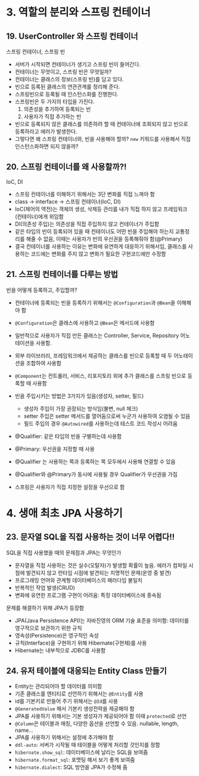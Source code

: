 # 3. 역할의 분리와 스프링 컨테이너

## 19. UserController 와 스프링 컨테이너

스프링 컨테이너, 스프링 빈

- 서버가 시작되면 컨테이너가 생기고 스프링 빈이 들어간다.
- 컨테이너는 무엇이고, 스프링 빈은 무엇일까?
- 컨테이너는 클래스의 정보(스프링 빈)를 담고 있다.
- 빈으로 등록된 클래스의 연관관계를 정리해 준다.
- 스프링빈으로 등록될 때 인스턴스화를 진행한다.
- 스프링빈은 두 가지의 타입을 가진다.
    1. 의존성을 추가하여 등록되는 빈
    2. 사용자가 직접 추가하는 빈
- 빈으로 등록되지 않은 클래스를 의존하려 할 때 컨테이너에 조회되지 않고 빈으로 등록하라고 에러가 발생한다.
- 그렇다면 왜 스프링 컨테이너와, 빈을 사용해야 할까? `new` 키워드를 사용해서 직접 인스턴스화하면 되지 않을까?

## 20. 스프링 컨테이너를 왜 사용할까?!

IoC, DI

- 스프링 컨테이너를 이해하기 위해서는 3단 변화를 직접 느껴야 함
- class -> interface -> 스프링 컨테이너(IoC, DI)
- IoC(제어의 역전)는 객체의 생성, 삭제등 관리를 내가 직접 하지 않고 프레임워크(컨테이너)에게 위임함
- DI(의존성 주입)는 의존성을 직접 주입하지 않고 컨테이너가 주입함
- 같은 타입의 빈이 등록되어 있을 때 컨테이너도 어떤 빈을 주입해야 하는지 교통정리를 해줄 수 없음, 이때는 사용자가 빈의 우선권을 등록해줘야 함(@Primary)
- 결국 컨테이너를 사용하는 이유는 변화에 유연하게 대응하기 위해서임, 클래스를 사용하는 코드에는 변화를 주지 않고 변화가 필요한 구현코드에만 수정함

## 21. 스프링 컨테이너를 다루는 방법

빈을 어떻게 등록하고, 주입할까?

- 컨테이너에 등록되는 빈을 등록하기 위해서는 `@Configuration`과 `@Bean`을 이해해야 함
- `@Configuration`은 클래스에 사용하고 `@Bean`은 메서드에 사용함
- 일반적으로 사용자가 직접 만든 클래스는 Controller, Service, Repository 어노테이션을 사용함.
- 외부 라이브러리, 프레임워크에서 제공하는 클래스를 빈으로 등록할 때 두 어노테이션을 조합하여 사용함
- `@Component`는 컨트롤러, 서비스, 리포지토리 외에 추가 클래스를 스프링 빈으로 등록할 때 사용함

- 빈을 주입시키는 방법은 3가지가 있음(생성자, setter, 필드)
    - 생성자 주입이 가장 권장되는 방식임(불변, null 체크)
    - setter 주입은 setter 메서드를 열어둠으로써 누군가 사용하여 오염될 수 있음
    - 필드 주입의 경우 `@Autowired`를 사용하는데 테스트 코드 작성시 어려움
- @Qualifier: 같은 타입의 빈을 구별하는데 사용함
- @Primary: 우선권을 지정할 때 사용
- @Qualifier 는 사용하는 쪽과 등록하는 쪽 모두에서 사용해 연결할 수 있음
- @Qualifier와 @Primary가 동시에 사용될 경우 Qualifier가 우선권을 가짐
- 스프링은 사용자가 직접 지정한 설정을 우선으로 함

# 4. 생애 최초 JPA 사용하기

## 23. 문자열 SQL을 직접 사용하는 것이 너무 어렵다!!

SQL을 직접 사용했을 때의 문제점과 JPA는 무엇인가

- 문자열을 직접 사용하는 것은 실수(오탈자)가 발생할 확률이 높음. 에러가 컴파일 시점에 발견되지 않고 런타임 시점에 발견되는 치명적인 문제(운영 중 발견)
- 프로그래밍 언어와 관계형 데이터베이스의 패러다임 불일치
- 반복적인 작업 발생(CRUD)
- 변화에 유연한 프로그램 구현이 어려움: 특정 데이터베이스에 종속됨

문제를 해결하기 위해 JPA가 등장함

- JPA(Java Persistence API)는 자바진영의 ORM 기술 표준을 의미함: 데이터를 영구적으로 보관하기 위한 규칙
- 영속성(Persistence)은 영구적인 속성
- 규칙(Interface)을 구현하기 위해 Hibernate(구현체)를 사용
- Hibernate는 내부적으로 JDBC를 사용함

## 24. 유저 테이블에 대응되는 Entity Class 만들기

- Entity는 관리되어야 할 데이터를 의미함
- 기존 클래스를 엔티티로 선언하기 위해서는 `@Entity`를 사용
- id를 기본키로 만들어 주기 위해서는 `@Id`를 사용
- `@GeneratedValue` 해서 기본키 생성전략을 제공해야 함
- JPA를 사용하기 위해서는 기본 생성자가 제공되어야 함 이때 `protected`로 선언
- `@Column`은 테이블과 매칭, 다양한 옵션을 선언할 수 있음. nullable, length, name...
- JPA를 사용하기 위해서는 설정에 추가해야 함
- `ddl-auto`: 서버가 시작될 때 테이블을 어떻게 처리할 것인지를 정함
- `hibernate.show_sql`: 데이터베이스에 날리는 SQL을 보여줌
- `hibernate.format_sql`: 포맷팅 해서 보기 좋게 보여줌
- `hibernate.dialect`: SQL 방언을 JPA가 수정해 줌
